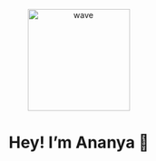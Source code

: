<p align="center">
  <img src="https://i.imgur.com/u8HivgI.gif" alt="wave" width="180"/>
</p>

<h1 align="center">Hey! I’m Ananya 👋</h1>
